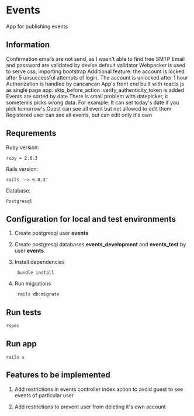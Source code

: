 # Events

App for publishing events

## Information

Confirmation emails are not send, as I wasn't able to find free SMTP
Email and password are validated by devise default validator
Webpacker is used to serve css, importing bootstrap
Additional feature: the account is locked after 5 unsuccessful attempts of login. The account is unlocked after 1 hour
Authorization is handled by cancancan
App's front end built with reacts js as single page app.
skip_before_action :verify_authenticity_token is added
Events are sorted by date
There is small problem with datepicker, it sometemis picks wrong data. For example: It can set today's date if you
pick tomorrow's
Guest can see all event but not allowed to edit them
Registered user can see all events, but can edit only it's own

## Requrements

Ruby version:

	ruby = 2.6.3

Rails version:

	rails '~> 6.0.3'

Database:

	Postgresql

## Configuration for local and test environments

1. Create postgresql user **events**

2. Create postgresql databases **events_development** and **events_test** by user **events**

3. Install dependencies

		bundle install

4. Run migrations

		rails db:migrate

## Run tests

	rspec

## Run app

	rails s

## Features to be implemented

1. Add restrictions in events controller index action to avoid guest to see events of particular user

2. Add restrictions to prevent user from deleting it's own account